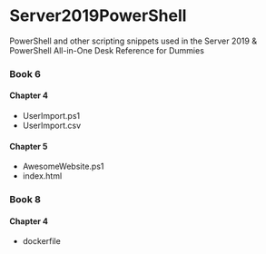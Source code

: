 # Server2019PowerShell
<p>PowerShell and other scripting snippets used in the Server 2019 &amp; PowerShell All-in-One Desk Reference for Dummies</p>
<h3>Book 6</h3>
  <h4>Chapter 4</h4>
  <ul>
    <li>UserImport.ps1</li>
    <li>UserImport.csv</li>
  </ul>
  <h4>Chapter 5</h4>
  <ul>
  <li>AwesomeWebsite.ps1</li>
  <li>index.html</li>
  </ul>
<h3>Book 8</h3>  
<h4>Chapter 4</h4>
<ul>
  <li>dockerfile</li>
</ul>
